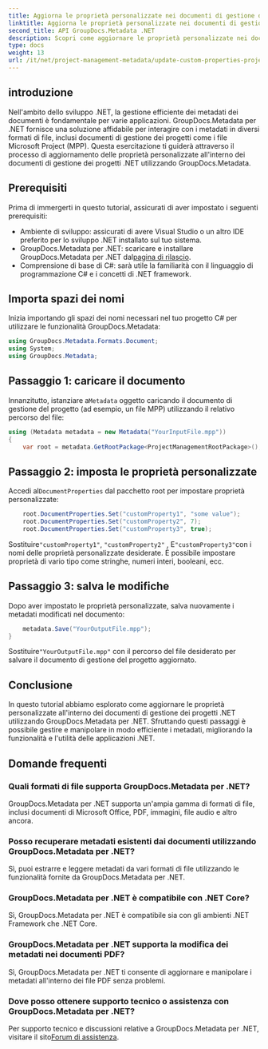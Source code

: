 ```yaml
---
title: Aggiorna le proprietà personalizzate nei documenti di gestione dei progetti .NET
linktitle: Aggiorna le proprietà personalizzate nei documenti di gestione dei progetti .NET
second_title: API GroupDocs.Metadata .NET
description: Scopri come aggiornare le proprietà personalizzate nei documenti di gestione dei progetti .NET utilizzando GroupDocs.Metadata per .NET. Migliora la gestione dei metadati nelle tue applicazioni.
type: docs
weight: 13
url: /it/net/project-management-metadata/update-custom-properties-project-management-documents/
---
```

## introduzione
Nell'ambito dello sviluppo .NET, la gestione efficiente dei metadati dei documenti è fondamentale per varie applicazioni. GroupDocs.Metadata per .NET fornisce una soluzione affidabile per interagire con i metadati in diversi formati di file, inclusi documenti di gestione dei progetti come i file Microsoft Project (MPP). Questa esercitazione ti guiderà attraverso il processo di aggiornamento delle proprietà personalizzate all'interno dei documenti di gestione dei progetti .NET utilizzando GroupDocs.Metadata.
## Prerequisiti
Prima di immergerti in questo tutorial, assicurati di aver impostato i seguenti prerequisiti:
- Ambiente di sviluppo: assicurati di avere Visual Studio o un altro IDE preferito per lo sviluppo .NET installato sul tuo sistema.
-  GroupDocs.Metadata per .NET: scaricare e installare GroupDocs.Metadata per .NET dal[pagina di rilascio](https://releases.groupdocs.com/metadata/net/).
- Comprensione di base di C#: sarà utile la familiarità con il linguaggio di programmazione C# e i concetti di .NET framework.

## Importa spazi dei nomi
Inizia importando gli spazi dei nomi necessari nel tuo progetto C# per utilizzare le funzionalità GroupDocs.Metadata:
```csharp
using GroupDocs.Metadata.Formats.Document;
using System;
using GroupDocs.Metadata;
```
## Passaggio 1: caricare il documento
 Innanzitutto, istanziare a`Metadata` oggetto caricando il documento di gestione del progetto (ad esempio, un file MPP) utilizzando il relativo percorso del file:
```csharp
using (Metadata metadata = new Metadata("YourInputFile.mpp"))
{
    var root = metadata.GetRootPackage<ProjectManagementRootPackage>();
```
## Passaggio 2: imposta le proprietà personalizzate
 Accedi al`DocumentProperties` dal pacchetto root per impostare proprietà personalizzate:
```csharp
    root.DocumentProperties.Set("customProperty1", "some value");
    root.DocumentProperties.Set("customProperty2", 7);
    root.DocumentProperties.Set("customProperty3", true);
```
 Sostituire`"customProperty1"`, `"customProperty2"` , E`"customProperty3"`con i nomi delle proprietà personalizzate desiderate. È possibile impostare proprietà di vario tipo come stringhe, numeri interi, booleani, ecc.
## Passaggio 3: salva le modifiche
Dopo aver impostato le proprietà personalizzate, salva nuovamente i metadati modificati nel documento:
```csharp
    metadata.Save("YourOutputFile.mpp");
}
```
 Sostituire`"YourOutputFile.mpp"` con il percorso del file desiderato per salvare il documento di gestione del progetto aggiornato.

## Conclusione
In questo tutorial abbiamo esplorato come aggiornare le proprietà personalizzate all'interno dei documenti di gestione dei progetti .NET utilizzando GroupDocs.Metadata per .NET. Sfruttando questi passaggi è possibile gestire e manipolare in modo efficiente i metadati, migliorando la funzionalità e l'utilità delle applicazioni .NET.

## Domande frequenti
### Quali formati di file supporta GroupDocs.Metadata per .NET?
GroupDocs.Metadata per .NET supporta un'ampia gamma di formati di file, inclusi documenti di Microsoft Office, PDF, immagini, file audio e altro ancora.
### Posso recuperare metadati esistenti dai documenti utilizzando GroupDocs.Metadata per .NET?
Sì, puoi estrarre e leggere metadati da vari formati di file utilizzando le funzionalità fornite da GroupDocs.Metadata per .NET.
### GroupDocs.Metadata per .NET è compatibile con .NET Core?
Sì, GroupDocs.Metadata per .NET è compatibile sia con gli ambienti .NET Framework che .NET Core.
### GroupDocs.Metadata per .NET supporta la modifica dei metadati nei documenti PDF?
Sì, GroupDocs.Metadata per .NET ti consente di aggiornare e manipolare i metadati all'interno dei file PDF senza problemi.
### Dove posso ottenere supporto tecnico o assistenza con GroupDocs.Metadata per .NET?
 Per supporto tecnico e discussioni relative a GroupDocs.Metadata per .NET, visitare il sito[Forum di assistenza](https://forum.groupdocs.com/c/metadata/14).